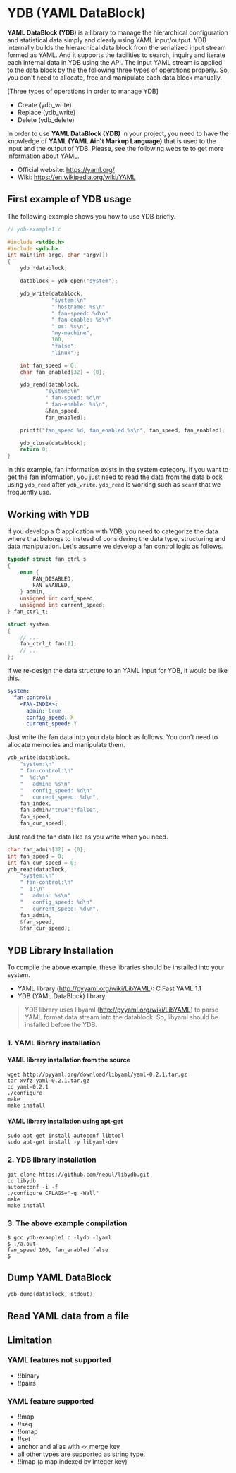 # YDB (YAML DataBlock)

**YAML DataBlock (YDB)** is a library to manage the hierarchical configuration and statistical data simply and clearly using YAML input/output. YDB internally builds the hierarchical data block from the serialized input stream formed as YAML. And it supports the facilities to search, inquiry and iterate each internal data in YDB using the API. The input YAML stream is applied to the data block by the the following three types of operations properly. So, you don't need to allocate, free and manipulate each data block manually.

[Three types of operations in order to manage YDB]

- Create (ydb_write)
- Replace (ydb_write)
- Delete (ydb_delete)

In order to use **YAML DataBlock (YDB)** in your project, you need to have the knowledge of **YAML (YAML Ain't Markup Language)** that is used to the input and the output of YDB. Please, see the following website to get more information about YAML. 

- Official website: https://yaml.org/
- Wiki: https://en.wikipedia.org/wiki/YAML

## First example of YDB usage

The following example shows you how to use YDB briefly.

``` c
// ydb-example1.c

#include <stdio.h>
#include <ydb.h>
int main(int argc, char *argv[])
{
    ydb *datablock;

    datablock = ydb_open("system");

    ydb_write(datablock,
              "system:\n"
              " hostname: %s\n"
              " fan-speed: %d\n"
              " fan-enable: %s\n"
              " os: %s\n",
              "my-machine",
              100,
              "false",
              "linux");

    int fan_speed = 0;
    char fan_enabled[32] = {0};

    ydb_read(datablock,
            "system:\n"
            " fan-speed: %d\n"
            " fan-enable: %s\n",
            &fan_speed,
            fan_enabled);

    printf("fan_speed %d, fan_enabled %s\n", fan_speed, fan_enabled);

    ydb_close(datablock);
    return 0;
}
```

In this example, fan information exists in the system category. If you want to get the fan information, you just need to read the data from the data block using `ydb_read` after `ydb_write`. `ydb_read` is working such as `scanf` that we frequently use.

## Working with YDB

If you develop a C application with YDB, you need to categorize the data where that belongs to instead of considering the data type, structuring and data manipulation. Let's assume we develop a fan control logic as follows.

```c
typedef struct fan_ctrl_s
{
    enum {
        FAN_DISABLED,
        FAN_ENABLED,
    } admin,
    unsigned int conf_speed;
    unsigned int current_speed;
} fan_ctrl_t;

struct system
{
    // ...
    fan_ctrl_t fan[2];
    // ...
};
```

If we re-design the data structure to an YAML input for YDB, it would be like this.

```yaml
system:
  fan-control:
    <FAN-INDEX>:
      admin: true
      config_speed: X
      current_speed: Y
```

Just write the fan data into your data block as follows. You don't need to allocate memories and manipulate them.

```c
ydb_write(datablock,
    "system:\n"
    " fan-control:\n"
    "  %d:\n"
    "   admin: %s\n"
    "   config_speed: %d\n"
    "   current_speed: %d\n",
    fan_index,
    fan_admin?"true":"false",
    fan_speed,
    fan_cur_speed);
```

Just read the fan data like as you write when you need.

```c
char fan_admin[32] = {0};
int fan_speed = 0;
int fan_cur_speed = 0;
ydb_read(datablock,
    "system:\n"
    " fan-control:\n"
    "  1:\n"
    "   admin: %s\n"
    "   config_speed: %d\n"
    "   current_speed: %d\n",
    fan_admin,
    &fan_speed,
    &fan_cur_speed);
```

## YDB Library Installation

To compile the above example, these libraries should be installed into your system.

- YAML library (http://pyyaml.org/wiki/LibYAML): C Fast YAML 1.1
- YDB (YAML DataBlock) library

> YDB library uses libyaml (http://pyyaml.org/wiki/LibYAML) to parse YAML format data stream into the datablock. So, libyaml should be installed before the YDB.

### 1. YAML library installation

#### YAML library installation from the source

```shell
wget http://pyyaml.org/download/libyaml/yaml-0.2.1.tar.gz
tar xvfz yaml-0.2.1.tar.gz
cd yaml-0.2.1
./configure
make
make install
```

#### YAML library installation using apt-get

```shell
sudo apt-get install autoconf libtool
sudo apt-get install -y libyaml-dev
```

### 2. YDB library installation

```shell
git clone https://github.com/neoul/libydb.git
cd libydb
autoreconf -i -f
./configure CFLAGS="-g -Wall"
make
make install
```

### 3. The above example compilation

```shell
$ gcc ydb-example1.c -lydb -lyaml
$ ./a.out
fan_speed 100, fan_enabled false
$
```

## Dump YAML DataBlock

```c
ydb_dump(datablock, stdout);
```

## Read YAML data from a file





## Limitation

### YAML features not supported

- !!binary
- !!pairs

### YAML feature supported

- !!map
- !!seq
- !!omap
- !!set
- anchor and alias with `<<` merge key
- all other types are supported as string type.
- !!imap (a map indexed by integer key)
